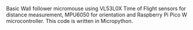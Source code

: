 Basic Wall follower micromouse using VL53L0X Time of Flight sensors for distance measurement, MPU6050 for orientation and Raspberry Pi Pico W microcontroller. 
This code is written in Micropython.
